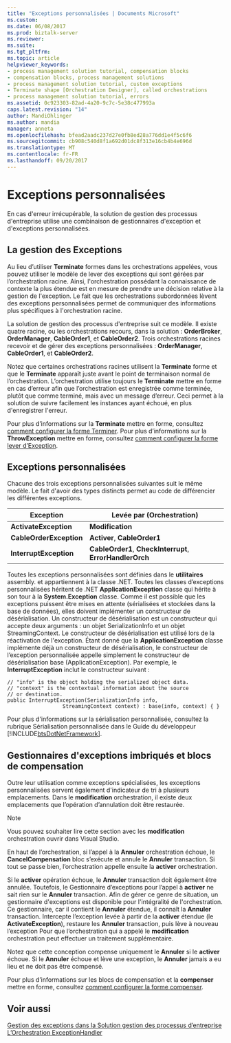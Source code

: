 ```yaml
---
title: "Exceptions personnalisées | Documents Microsoft"
ms.custom: 
ms.date: 06/08/2017
ms.prod: biztalk-server
ms.reviewer: 
ms.suite: 
ms.tgt_pltfrm: 
ms.topic: article
helpviewer_keywords:
- process management solution tutorial, compensation blocks
- compensation blocks, process management solutions
- process management solution tutorial, custom exceptions
- Terminate shape [Orchestration Designer], called orchestrations
- process management solution tutorial, errors
ms.assetid: 0c923303-82ad-4a20-9c7c-5e38c477993a
caps.latest.revision: "14"
author: MandiOhlinger
ms.author: mandia
manager: anneta
ms.openlocfilehash: bfead2aadc237d27e0fb8ed28a776dd1e4f5c6f6
ms.sourcegitcommit: cb908c540d8f1a692d01dc8f313e16cb4b4e696d
ms.translationtype: MT
ms.contentlocale: fr-FR
ms.lasthandoff: 09/20/2017
---
```

# <a name="custom-exceptions"></a>Exceptions personnalisées
En cas d'erreur irrécupérable, la solution de gestion des processus d'entreprise utilise une combinaison de gestionnaires d'exception et d'exceptions personnalisées.  
  
## <a name="handling-exceptions"></a>La gestion des Exceptions  
 Au lieu d’utiliser **Terminate** formes dans les orchestrations appelées, vous pouvez utiliser le modèle de lever des exceptions qui sont gérées par l’orchestration racine. Ainsi, l'orchestration possédant la connaissance de contexte la plus étendue est en mesure de prendre une décision relative à la gestion de l'exception. Le fait que les orchestrations subordonnées lèvent des exceptions personnalisées permet de communiquer des informations plus spécifiques à l'orchestration racine.  
  
 La solution de gestion des processus d'entreprise suit ce modèle. Il existe quatre racine, ou les orchestrations recours, dans la solution : **OrderBroker**, **OrderManager**, **CableOrder1**, et **CableOrder2**. Trois orchestrations racines recevoir et de gérer des exceptions personnalisées : **OrderManager**, **CableOrder1**, et **CableOrder2**.  
  
 Notez que certaines orchestrations racines utilisent la **Terminate** forme et que le **Terminate** apparaît juste avant le point de terminaison normal de l’orchestration. L’orchestration utilise toujours le **Terminate** mettre en forme en cas d’erreur afin que l’orchestration est enregistrée comme terminée, plutôt que comme terminé, mais avec un message d’erreur. Ceci permet à la solution de suivre facilement les instances ayant échoué, en plus d'enregistrer l'erreur.  
  
 Pour plus d’informations sur la **Terminate** mettre en forme, consultez [comment configurer la forme Terminer](../core/how-to-configure-the-terminate-shape.md). Pour plus d’informations sur la **ThrowException** mettre en forme, consultez [comment configurer la forme lever d’Exception](../core/how-to-configure-the-throw-exception-shape.md).  
  
## <a name="the-custom-exceptions"></a>Exceptions personnalisées  
 Chacune des trois exceptions personnalisées suivantes suit le même modèle. Le fait d'avoir des types distincts permet au code de différencier les différentes exceptions.  
  
|Exception|Levée par (Orchestration)|  
|---------------|---------------------------------|  
|**ActivateException**|**Modification**|  
|**CableOrderException**|**Activer**, **CableOrder1**|  
|**InterruptException**|**CableOrder1**, **CheckInterrupt**, **ErrorHandlerOrch**|  
  
 Toutes les exceptions personnalisées sont définies dans le **utilitaires** assembly. et appartiennent à la classe .NET. Toutes les classes d’exceptions personnalisées héritent de .NET **ApplicationException** classe qui hérite à son tour à la **System.Exception** classe. Comme il est possible que les exceptions puissent être mises en attente (sérialisées et stockées dans la base de données), elles doivent implémenter un constructeur de désérialisation. Un constructeur de désérialisation est un constructeur qui accepte deux arguments : un objet SerializationInfo et un objet StreamingContext. Le constructeur de désérialisation est utilisé lors de la réactivation de l'exception. Étant donné que la **ApplicationException** classe implémente déjà un constructeur de désérialisation, le constructeur de l’exception personnalisée appelle simplement le constructeur de désérialisation base (ApplicationException). Par exemple, le **InterruptException** inclut le constructeur suivant :  
  
```  
// "info" is the object holding the serialized object data.  
// "context" is the contextual information about the source  
// or destination.  
public InterruptException(SerializationInfo info,  
                  StreamingContext context) : base(info, context) { }  
```  
  
 Pour plus d'informations sur la sérialisation personnalisée, consultez la rubrique Sérialisation personnalisée dans le Guide du développeur [!INCLUDE[btsDotNetFramework](../includes/btsdotnetframework-md.md)].  
  
## <a name="nested-exception-handlers-and-compensation-blocks"></a>Gestionnaires d'exceptions imbriqués et blocs de compensation  
 Outre leur utilisation comme exceptions spécialisées, les exceptions personnalisées servent également d'indicateur de tri à plusieurs emplacements. Dans le **modification** orchestration, il existe deux emplacements que l’opération d’annulation doit être restaurée.  
  
> [!NOTE]
>  Vous pouvez souhaiter lire cette section avec les **modification** orchestration ouvrir dans Visual Studio.  
  
 En haut de l’orchestration, si l’appel à la **Annuler** orchestration échoue, le **CancelCompensation** bloc s’exécute et annule le **Annuler** transaction. Si tout se passe bien, l’orchestration appelle ensuite la **activer** orchestration.  
  
 Si le **activer** opération échoue, le **Annuler** transaction doit également être annulée. Toutefois, le Gestionnaire d’exceptions pour l’appel à **activer** ne sait rien sur le **Annuler** transaction. Afin de gérer ce genre de situation, un gestionnaire d'exceptions est disponible pour l'intégralité de l'orchestration. Ce gestionnaire, car il contient le **Annuler** étendue, il connaît la **Annuler** transaction. Intercepte l’exception levée à partir de la **activer** étendue (le **ActivateException**), restaure les **Annuler** transaction, puis lève à nouveau l’exception Pour que l’orchestration qui a appelé le **modification** orchestration peut effectuer un traitement supplémentaire.  
  
 Notez que cette conception compense uniquement le **Annuler** si le **activer** échoue. Si le **Annuler** échoue et lève une exception, le **Annuler** jamais a eu lieu et ne doit pas être compensé.  
  
 Pour plus d’informations sur les blocs de compensation et la **compenser** mettre en forme, consultez [comment configurer la forme compenser](../core/how-to-configure-the-compensate-shape.md).  
  
## <a name="see-also"></a>Voir aussi  
 [Gestion des exceptions dans la Solution gestion des processus d’entreprise](../core/exception-handling-in-the-business-process-management-solution.md)   
 [L’Orchestration ExceptionHandler](../core/the-exceptionhandler-orchestration.md)
